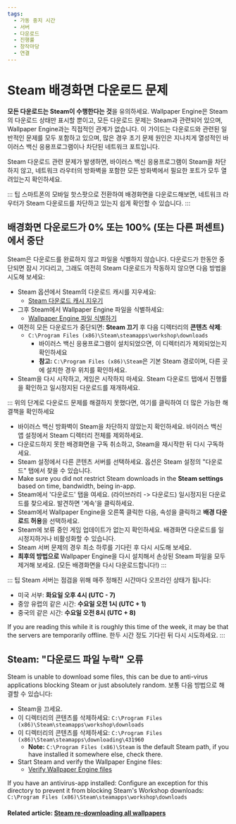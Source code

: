 ```yaml
---
tags:
  - 가동 중지 시간
  - 서버
  - 다운로드
  - 진행률
  - 창작마당
  - 연결
---
```


# Steam 배경화면 다운로드 문제

**모든 다운로드는 Steam이 수행한다는 것**을 유의하세요. Wallpaper Engine은 Steam의 다운로드 상태만 표시할 뿐이고, 모든 다운로드 문제는 Steam과 관련되어 있으며, Wallpaper Engine과는 직접적인 관계가 없습니다. 이 가이드는 다운로드와 관련된 일반적인 문제를 모두 포함하고 있으며, 많은 경우 초기 문제 원인은 지나치게 열성적인 바이러스 백신 응용프로그램이나 차단된 네트워크 포트입니다.

Steam 다운로드 관련 문제가 발생하면, 바이러스 백신 응용프로그램이 Steam을 차단하지 않고, 네트워크 라우터의 방화벽을 포함한 모든 방화벽에서 필요한 포트가 모두 열려있는지 확인하세요.

::: 팁 스마트폰의 모바일 핫스팟으로 전환하여 배경화면을 다운로드해보면, 네트워크 라우터가 Steam 다운로드를 차단하고 있는지 쉽게 확인할 수 있습니다. :::

## 배경화면 다운로드가 0% 또는 100% (또는 다른 퍼센트)에서 중단
Steam은 다운로드를 완료하지 않고 파일을 식별하지 않습니다. 다운로드가 한동안 중단되면 잠시 기다리고, 그래도 여전히 Steam 다운로드가 작동하지 않으면 다음 방법을 시도해 보세요:

* Steam 옵션에서 Steam의 다운로드 캐시를 지우세요:
  * [Steam 다운로드 캐시 지우기](https://support.steampowered.com/kb_article.php?ref=3134-TIAL-4638)
* 그후 Steam에서 Wallpaper Engine 파일을 식별하세요:
  * [Wallpaper Engine 파일 식별하기](https://support.steampowered.com/kb_article.php?ref=2037-QEUH-3335)
* 여전히 모든 다운로드가 중단되면: **Steam 끄기** 후 다음 디렉터리의 **콘텐츠 삭제**:
  * `C:\Program Files (x86)\Steam\steamapps\workshop\downloads`
    * 바이러스 백신 응용프로그램이 설치되었으면, 이 디렉터리가 제외되었는지 확인하세요
    * **참고:** `C:\Program Files (x86)\Steam`은 기본 Steam 경로이며, 다른 곳에 설치한 경우 위치를 확인하세요.
* Steam을 다시 시작하고, 게임은 시작하지 마세요. Steam 다운로드 탭에서 진행률을 확인하고 일시정지된 다운로드를 재개하세요.

::: 위의 단계로 다운로드 문제를 해결하지 못했다면, 여기를 클릭하여 더 많은 가능한 해결책을 확인하세요
* 바이러스 백신 방화벽이 Steam을 차단하지 않았는지 확인하세요. 바이러스 백신 앱 설정에서 Steam 디렉터리 전체를 제외하세요.
* 다운로드하지 못한 배경화면을 구독 취소하고, Steam을 재시작한 뒤 다시 구독하세요.
* Steam 설정에서 다른 콘텐츠 서버를 선택하세요. 옵션은 Steam 설정의 "다운로드" 탭에서 찾을 수 있습니다.
* Make sure you did not restrict Steam downloads in the **Steam settings** based on time, bandwidth, being in-app.
* Steam에서 '다운로드' 탭을 여세요. (라이브러리 -> 다운로드) 일시정지된 다운로드를 찾으세요. 발견하면 '계속'을 클릭하세요.
* Steam에서 Wallpaper Engine을 오른쪽 클릭한 다음, 속성을 클릭하고 **배경 다운로드 허용**을 선택하세요.
* Steam에 보류 중인 게임 업데이트가 없는지 확인하세요. 배경화면 다운로드를 일시정지하거나 비활성화할 수 있습니다.
* Steam 서버 문제의 경우 최소 하루를 기다린 후 다시 시도해 보세요.
* **최후의 방법으로** Wallpaper Engine을 다시 설치해서 손상된 Steam 파일을 모두 제거해 보세요. (모든 배경화면을 다시 다운로드합니다!) :::

::: 팁 Steam 서버는 점검을 위해 매주 정해진 시간마다 오프라인 상태가 됩니다:

* 미국 서부: **화요일 오후 4시 (UTC - 7)**
* 중앙 유렵의 같은 시간: **수요일 오전 1시 (UTC + 1)**
* 중국의 같은 시간: **수요일 오전 8시 (UTC + 8)**

If you are reading this while it is roughly this time of the week, it may be that the servers are temporarily offline. 한두 시간 정도 기다린 뒤 다시 시도하세요. :::

## Steam: "다운로드 파일 누락" 오류

Steam is unable to download some files, this can be due to anti-virus applications blocking Steam or just absolutely random. 보통 다음 방법으로 해결할 수 있습니다:

* Steam을 끄세요.
* 이 디렉터리의 콘텐츠를 삭제하세요: `C:\Program Files (x86)\Steam\steamapps\workshop\downloads`
* 이 디렉터리의 콘텐츠를 삭제하세요: `C:\Program Files (x86)\Steam\steamapps\downloading\431960`
  * **Note:** `C:\Program Files (x86)\Steam` is the default Steam path, if you have installed it somewhere else, check there.
* Start Steam and verify the Wallpaper Engine files:
  * [Verify Wallpaper Engine files](https://support.steampowered.com/kb_article.php?ref=2037-QEUH-3335)

If you have an antivirus-app installed: Configure an exception for this directory to prevent it from blocking Steam's Workshop downloads: `C:\Program Files (x86)\Steam\steamapps\workshop\downloads`

#### Related article: [Steam re-downloading all wallpapers](/steam/redownload)